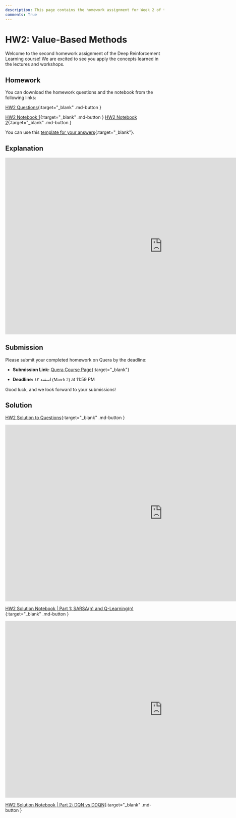 ```yaml
---
description: This page contains the homework assignment for Week 2 of the Deep Reinforcement Learning course, focusing on value-based methods.
comments: True
---
```


# HW2: Value-Based Methods

Welcome to the second homework assignment of the Deep Reinforcement Learning course! We are excited to see you apply the concepts learned in the lectures and workshops.

## Homework

You can download the homework questions and the notebook from the following links:

[HW2 Questions](https://raw.githubusercontent.com/DeepRLCourse/Homework-2-Questions/refs/heads/main/HW2_Questions.pdf){:target="_blank" .md-button }

[HW2 Notebook 1](https://raw.githubusercontent.com/DeepRLCourse/Homework-2-Questions/refs/heads/main/HW2_P1_SARSA_and_QLearning.ipynb){:target="_blank" .md-button }
[HW2 Notebook 2](https://raw.githubusercontent.com/DeepRLCourse/Homework-2-Questions/refs/heads/main/HW2_P2_DQN_vs_DDQN.ipynb){:target="_blank" .md-button }

You can use this [template for your answers](https://github.com/DeepRLCourse/Homework-2-Template){:target="_blank"}.

## Explanation

<iframe width="996" height="560" src="https://www.youtube.com/embed/C9zHIU8GOrc" title="YouTube video player" frameborder="0" allow="accelerometer; autoplay; clipboard-write; encrypted-media; gyroscope; picture-in-picture; web-share" referrerpolicy="strict-origin-when-cross-origin" allowfullscreen></iframe>

## Submission

Please submit your completed homework on Quera by the deadline:

- **Submission Link:** [Quera Course Page](https://quera.org/course/add_to_course/course/20598/){:target="_blank"}

- **Deadline:** <span style="direction: rtl;font-family: Vazirmatn;">۱۲ اسفند (March 2)</span> at 11:59 PM

Good luck, and we look forward to your submissions!

## Solution

[HW2 Solution to Questions](https://raw.githubusercontent.com/DeepRLCourse/Homework-2-Questions/refs/heads/main/HW2_Solution.pdf){:target="_blank" .md-button }

<iframe width="996" height="560" src="https://www.youtube.com/embed/7YCEHeVYEV4" title="YouTube video player" frameborder="0" allow="accelerometer; autoplay; clipboard-write; encrypted-media; gyroscope; picture-in-picture; web-share" referrerpolicy="strict-origin-when-cross-origin" allowfullscreen></iframe>

[HW2 Solution Notebook | Part 1: SARSA(n) and Q-Learning(n)](https://raw.githubusercontent.com/DeepRLCourse/Homework-2-Questions/refs/heads/main/HW2_P1_SARSA_and_QLearning_Solution.ipynb){:target="_blank" .md-button }

<iframe width="996" height="560" src="https://www.youtube.com/embed/dtuS4vOrzBk" title="YouTube video player" frameborder="0" allow="accelerometer; autoplay; clipboard-write; encrypted-media; gyroscope; picture-in-picture; web-share" referrerpolicy="strict-origin-when-cross-origin" allowfullscreen></iframe>

[HW2 Solution Notebook | Part 2: DQN vs DDQN](https://raw.githubusercontent.com/DeepRLCourse/Homework-2-Questions/refs/heads/main/HW2_P2_DQN_vs_DDQN_Solution.ipynb){:target="_blank" .md-button }